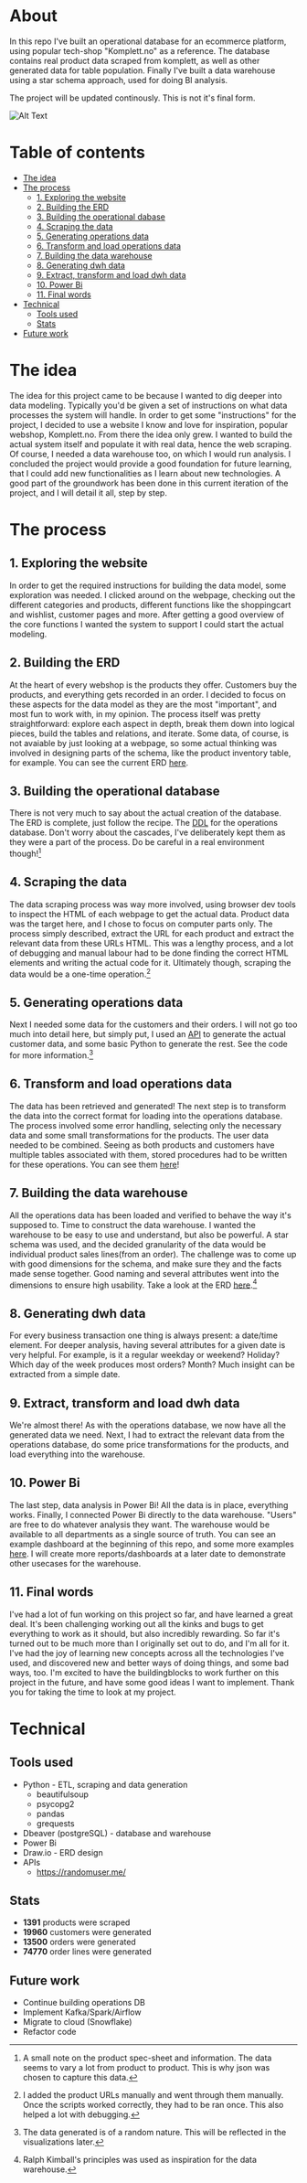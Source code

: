 # About
In this repo I've built an operational database for an ecommerce platform, using popular tech-shop "Komplett.no" as a reference. 
The database contains real product data scraped from komplett, as well as other generated data for table population.
Finally I've built a data warehouse using a star schema approach, used for doing BI analysis.

The project will be updated continously. This is not it's final form.

![Alt Text](https://github.com/mats-bb/Reverse-engineered-Komplett-DB/blob/master/imgs/overview_1.png)


# Table of contents
- [The idea](#the-idea)
- [The process](#the-process)
  - [1. Exploring the website](#1-exploring-the-website)
  - [2. Building the ERD](#2-building-the-erd)
  - [3. Building the operational dabase](#3-building-the-operational-database)
  - [4. Scraping the data](#4-scraping-the-data)
  - [5. Generating operations data](#5-generating-operations-data)
  - [6. Transform and load operations data](#6-transform-and-load-operations-data)
  - [7. Building the data warehouse](#7-building-the-data-warehouse)
  - [8. Generating dwh data](#8-generating-dwh-data)
  - [9. Extract, transform and load dwh data](#9-extract-transform-and-load-dwh-data)
  - [10. Power Bi](#10-power-bi)
  - [11. Final words](#11-final-words)
- [Technical](#technical)
  - [Tools used](#tools-used)
  - [Stats](#stats)
- [Future work](#future-work)


# The idea
The idea for this project came to be because I wanted to dig deeper into data modeling. Typically you'd be given a set of instructions on what data processes the system will handle. In order to get some "instructions" for the project, I decided to use a website I know and love for inspiration, popular webshop, Komplett.no.
From there the idea only grew. I wanted to build the actual system itself and populate it with real data, hence the web scraping. Of course, I needed a data warehouse too, on which I would run analysis. I concluded the project would provide a good foundation for future learning, that I could add new functionalities as I learn about new technologies. A good part of the groundwork has been done in this current iteration of the project, and I will detail it all, step by step.

# The process
## 1. Exploring the website
In order to get the required instructions for building the data model, some exploration was needed. I clicked around on the webpage, checking out the different categories and products, different functions like the shoppingcart and wishlist, customer pages and more. After getting a good overview of the core functions I wanted the system to support I could start the actual modeling.

## 2. Building the ERD
At the heart of every webshop is the products they offer. Customers buy the products, and everything gets recorded in an order. I decided to focus on these aspects for the data model as they are the most "important", and most fun to work with, in my opinion. The process itself was pretty straightforward: explore each aspect in depth, break them down into logical pieces, build the tables and relations, and iterate. Some data, of course, is not avaiable by just looking at a webpage, so some actual thinking was involved in designing parts of the schema, like the product inventory table, for example. You can see the current ERD [here](imgs/operations_ERD.drawio.png).

## 3. Building the operational database
There is not very much to say about the actual creation of the database. The ERD is complete, just follow the recipe. The [DDL](sql/operations_DDL.sql) for the operations database. Don't worry about the cascades, I've deliberately kept them as they were a part of the process. Do be careful in a real environment though![^1]
[^1]: A small note on the product spec-sheet and information. The data seems to vary a lot from product to product. This is why json was chosen to capture this data.

## 4. Scraping the data
The data scraping process was way more involved, using browser dev tools to inspect the HTML of each webpage to get the actual data. Product data was the target here, and I chose to focus on computer parts only. The process simply described, extract the URL for each product and extract the relevant data from these URLs HTML. This was a lengthy process, and a lot of debugging and manual labour had to be done finding the correct HTML elements and writing the actual code for it. Ultimately though, scraping the data would be a one-time operation.[^2]
[^2]: I added the product URLs manually and went through them manually. Once the scripts worked correctly, they had to be ran once. This also helped a lot with debugging.

## 5. Generating operations data
Next I needed some data for the customers and their orders. I will not go too much into detail here, but simply put, I used an [API](https://randomuser.me/) to generate the actual customer data, and some basic Python to generate the rest. See the code for more information.[^3]
[^3]: The data generated is of a random nature. This will be reflected in the visualizations later.

## 6. Transform and load operations data
The data has been retrieved and generated! The next step is to transform the data into the correct format for loading into the operations database. The process involved some error handling, selecting only the necessary data and some small transformations for the products. The user data needed to be combined. Seeing as both products and customers have multiple tables associated with them, stored procedures had to be written for these operations. You can see them [here](sql/operattions_procedures.sql)!

## 7. Building the data warehouse
All the operations data has been loaded and verified to behave the way it's supposed to. Time to construct the data warehouse. I wanted the warehouse to be easy to use and understand, but also be powerful. A star schema was used, and the decided granularity of the data would be individual product sales lines(from an order). The challenge was to come up with good dimensions for the schema, and make sure they and the facts made sense together. Good naming and several attributes went into the dimensions to ensure high usability. Take a look at the ERD [here](imgs/dwh_ERD.drawio.png).[^4]
[^4]: Ralph Kimball's principles was used as inspiration for the data warehouse.

## 8. Generating dwh data
For every business transaction one thing is always present: a date/time element. For deeper analysis, having several attributes for a given date is very helpful. For example, is it a regular weekday or weekend? Holiday? Which day of the week produces most orders? Month? Much insight can be extracted from a simple date. 

## 9. Extract, transform and load dwh data
We're almost there! As with the operations database, we now have all the generated data we need. Next, I had to extract the relevant data from the operations database, do some price transformations for the products, and load everything into the warehouse. 

## 10. Power Bi
The last step, data analysis in Power Bi! All the data is in place, everything works. Finally, I connected Power Bi directly to the data warehouse. "Users" are free to do whatever analysis they want. The warehouse would be available to all departments as a single source of truth. You can see an example dashboard at the beginning of this repo, and some more examples [here](imgs). I will create more reports/dashboards at a later date to demonstrate other usecases for the warehouse.

## 11. Final words
I've had a lot of fun working on this project so far, and have learned a great deal. It's been challenging working out all the kinks and bugs to get everything to work as it should, but also incredibly rewarding. So far it's turned out to be much more than I originally set out to do, and I'm all for it. I've had the joy of learning new concepts across all the technologies I've used, and discovered new and better ways of doing things, and some bad ways, too. I'm excited to have the buildingblocks to work further on this project in the future, and have some good ideas I want to implement. Thank you for taking the time to look at my project.

# Technical
## Tools used
- Python - ETL, scraping and data generation
  - beautifulsoup
  - psycopg2
  - pandas
  - grequests  
- Dbeaver (postgreSQL) - database and warehouse
- Power Bi
- Draw.io - ERD design
- APIs
  - https://randomuser.me/

## Stats
- **1391** products were scraped
- **19960** customers were generated
- **13500** orders were generated
- **74770** order lines were generated
    
## Future work
- Continue building operations DB
- Implement Kafka/Spark/Airflow
- Migrate to cloud (Snowflake)
- Refactor code
